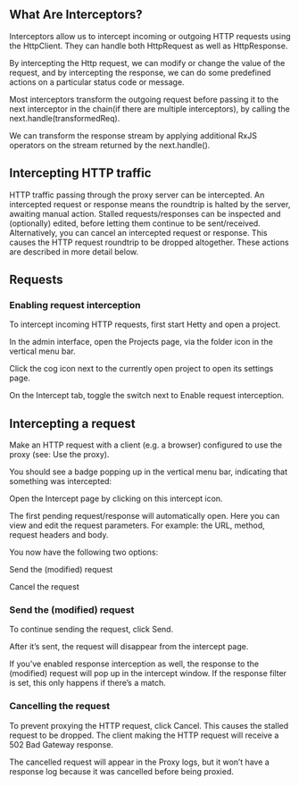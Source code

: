 ## What Are Interceptors?

Interceptors allow us to intercept incoming or outgoing HTTP requests using the HttpClient. They can handle both HttpRequest as well as HttpResponse.

By intercepting the Http request, we can modify or change the value of the request, and by intercepting the response, we can do some predefined actions on a particular status code or message.

Most interceptors transform the outgoing request before passing it to the next interceptor in the chain(if there are multiple interceptors), by calling the next.handle(transformedReq).

We can transform the response stream by applying additional RxJS operators on the stream returned by the next.handle().

## Intercepting HTTP traffic

HTTP traffic passing through the proxy server can be intercepted. An intercepted request or response means the roundtrip is halted by the server, awaiting manual action. Stalled requests/responses can be inspected and (optionally) edited, before letting them continue to be sent/received. Alternatively, you can cancel an intercepted request or response. This causes the HTTP request roundtrip to be dropped altogether. These actions are described in more detail below.

## Requests

### Enabling request interception

To intercept incoming HTTP requests, first start Hetty and open a project.

In the admin interface, open the Projects page, via the folder icon in the vertical menu bar.

Click the cog icon next to the currently open project to open its settings page.

On the Intercept tab, toggle the switch next to Enable request interception.

## Intercepting a request

Make an HTTP request with a client (e.g. a browser) configured to use the proxy (see: Use the proxy).

You should see a badge popping up in the vertical menu bar, indicating that something was intercepted:

Open the Intercept page by clicking on this intercept icon.

The first pending request/response will automatically open. Here you can view and edit the request parameters. For example: the URL, method, request headers and body.

You now have the following two options:

Send the (modified) request

Cancel the request

### Send the (modified) request

To continue sending the request, click Send.

After it’s sent, the request will disappear from the intercept page.

If you’ve enabled response interception as well, the response to the (modified) request will pop up in the intercept window. If the response filter is set, this only happens if there’s a match.

### Cancelling the request

To prevent proxying the HTTP request, click Cancel. This causes the stalled request to be dropped. The client making the HTTP request will receive a 502 Bad Gateway response.

The cancelled request will appear in the Proxy logs, but it won’t have a response log because it was cancelled before being proxied.
